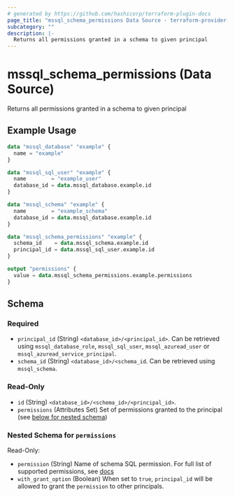 ```yaml
---
# generated by https://github.com/hashicorp/terraform-plugin-docs
page_title: "mssql_schema_permissions Data Source - terraform-provider-mssql"
subcategory: ""
description: |-
  Returns all permissions granted in a schema to given principal
---
```


# mssql_schema_permissions (Data Source)

Returns all permissions granted in a schema to given principal

## Example Usage

```terraform
data "mssql_database" "example" {
  name = "example"
}

data "mssql_sql_user" "example" {
  name        = "example_user"
  database_id = data.mssql_database.example.id
}

data "mssql_schema" "example" {
  name        = "example_schema"
  database_id = data.mssql_database.example.id
}

data "mssql_schema_permissions" "example" {
  schema_id    = data.mssql_schema.example.id
  principal_id = data.mssql_sql_user.example.id
}

output "permissions" {
  value = data.mssql_schema_permissions.example.permissions
}
```

<!-- schema generated by tfplugindocs -->
## Schema

### Required

- `principal_id` (String) `<database_id>/<principal_id>`. Can be retrieved using `mssql_database_role`, `mssql_sql_user`, `mssql_azuread_user` or `mssql_azuread_service_principal`.
- `schema_id` (String) `<database_id>/<schema_id`. Can be retrieved using `mssql_schema`.

### Read-Only

- `id` (String) `<database_id>/<schema_id>/<principal_id>`.
- `permissions` (Attributes Set) Set of permissions granted to the principal (see [below for nested schema](#nestedatt--permissions))

<a id="nestedatt--permissions"></a>
### Nested Schema for `permissions`

Read-Only:

- `permission` (String) Name of schema SQL permission. For full list of supported permissions, see [docs](https://learn.microsoft.com/en-us/sql/t-sql/statements/grant-schema-permissions-transact-sql?view=azuresqldb-current#remarks)
- `with_grant_option` (Boolean) When set to `true`, `principal_id` will be allowed to grant the `permission` to other principals.


